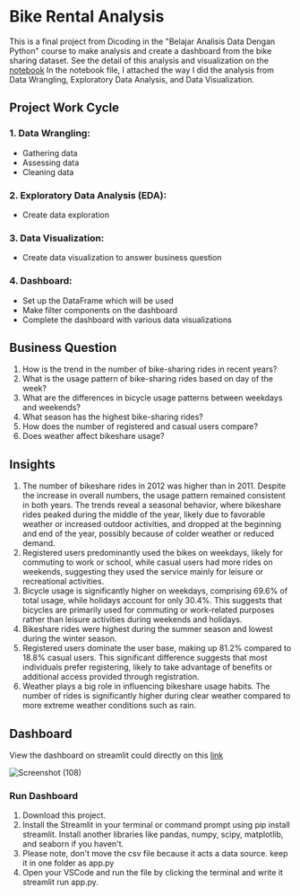 # Bike Rental Analysis
This is a final project from Dicoding in the "Belajar Analisis Data Dengan Python" course to make analysis and create a dashboard from the bike sharing dataset. See the detail of this analysis and visualization on the [notebook](dashboard/app.py) In the notebook file, I attached the way I did the analysis from Data Wrangling, Exploratory Data Analysis, and Data Visualization. 

## Project Work Cycle
### 1. Data Wrangling:
* Gathering data
* Assessing data
* Cleaning data
### 2. Exploratory Data Analysis (EDA):
* Create data exploration
### 3. Data Visualization:
* Create data visualization to answer business question
### 4. Dashboard:
* Set up the DataFrame which will be used
* Make filter components on the dashboard
* Complete the dashboard with various data visualizations

## Business Question
1. How is the trend in the number of bike-sharing rides in recent years?
2. What is the usage pattern of bike-sharing rides based on day of the week?
3. What are the differences in bicycle usage patterns between weekdays and weekends?
4. What season has the highest bike-sharing rides?
5. How does the number of registered and casual users compare?
6. Does weather affect bikeshare usage?

## Insights 
1. The number of bikeshare rides in 2012 was higher than in 2011. Despite the increase in overall numbers, the usage pattern remained consistent in both years. The trends reveal a seasonal behavior, where bikeshare rides peaked during the middle of the year, likely due to favorable weather or increased outdoor activities, and dropped at the beginning and end of the year, possibly because of colder weather or reduced demand.
2. Registered users predominantly used the bikes on weekdays, likely for commuting to work or school, while casual users had more rides on weekends, suggesting they used the service mainly for leisure or recreational activities.
3. Bicycle usage is significantly higher on weekdays, comprising 69.6% of total usage, while holidays account for only 30.4%. This suggests that bicycles are primarily used for commuting or work-related purposes rather than leisure activities during weekends and holidays.
4. Bikeshare rides were highest during the summer season and lowest during the winter season.
5. Registered users dominate the user base, making up 81.2% compared to 18.8% casual users. This significant difference suggests that most individuals prefer registering, likely to take advantage of benefits or additional access provided through registration.
6. Weather plays a big role in influencing bikeshare usage habits. The number of rides is significantly higher during clear weather compared to more extreme weather conditions such as rain.

## Dashboard
View the dashboard on streamlit could directly on this [link ](https://bikeshare-rental.streamlit.app/)





![Screenshot (108)](https://github.com/user-attachments/assets/deece726-40c4-4fc9-871f-66632ddc4fac)
















### Run Dashboard 
1. Download this project.
2. Install the Streamlit in your terminal or command prompt using pip install streamlit. Install another libraries like pandas, numpy, scipy, matplotlib, and seaborn if you haven't.
3. Please note, don't move the csv file because it acts a data source. keep it in one folder as app.py
4. Open your VSCode and run the file by clicking the terminal and write it streamlit run app.py.
